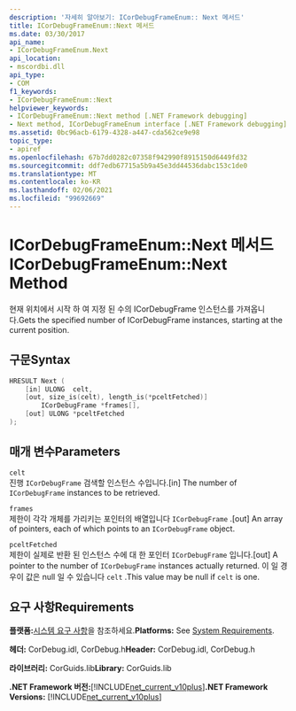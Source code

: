 ```yaml
---
description: '자세히 알아보기: ICorDebugFrameEnum:: Next 메서드'
title: ICorDebugFrameEnum::Next 메서드
ms.date: 03/30/2017
api_name:
- ICorDebugFrameEnum.Next
api_location:
- mscordbi.dll
api_type:
- COM
f1_keywords:
- ICorDebugFrameEnum::Next
helpviewer_keywords:
- ICorDebugFrameEnum::Next method [.NET Framework debugging]
- Next method, ICorDebugFrameEnum interface [.NET Framework debugging]
ms.assetid: 0bc96acb-6179-4328-a447-cda562ce9e98
topic_type:
- apiref
ms.openlocfilehash: 67b7dd0282c07358f942990f8915150d6449fd32
ms.sourcegitcommit: ddf7edb67715a5b9a45e3dd44536dabc153c1de0
ms.translationtype: MT
ms.contentlocale: ko-KR
ms.lasthandoff: 02/06/2021
ms.locfileid: "99692669"
---
```

# <a name="icordebugframeenumnext-method"></a><span data-ttu-id="4c4e9-103">ICorDebugFrameEnum::Next 메서드</span><span class="sxs-lookup"><span data-stu-id="4c4e9-103">ICorDebugFrameEnum::Next Method</span></span>

<span data-ttu-id="4c4e9-104">현재 위치에서 시작 하 여 지정 된 수의 ICorDebugFrame 인스턴스를 가져옵니다.</span><span class="sxs-lookup"><span data-stu-id="4c4e9-104">Gets the specified number of ICorDebugFrame instances, starting at the current position.</span></span>  
  
## <a name="syntax"></a><span data-ttu-id="4c4e9-105">구문</span><span class="sxs-lookup"><span data-stu-id="4c4e9-105">Syntax</span></span>  
  
```cpp  
HRESULT Next (  
    [in] ULONG  celt,  
    [out, size_is(celt), length_is(*pceltFetched)]  
        ICorDebugFrame *frames[],  
    [out] ULONG *pceltFetched  
);  
```  
  
## <a name="parameters"></a><span data-ttu-id="4c4e9-106">매개 변수</span><span class="sxs-lookup"><span data-stu-id="4c4e9-106">Parameters</span></span>  

 `celt`  
 <span data-ttu-id="4c4e9-107">진행 `ICorDebugFrame` 검색할 인스턴스 수입니다.</span><span class="sxs-lookup"><span data-stu-id="4c4e9-107">[in] The number of `ICorDebugFrame` instances to be retrieved.</span></span>  
  
 `frames`  
 <span data-ttu-id="4c4e9-108">제한이 각각 개체를 가리키는 포인터의 배열입니다 `ICorDebugFrame` .</span><span class="sxs-lookup"><span data-stu-id="4c4e9-108">[out] An array of pointers, each of which points to an `ICorDebugFrame` object.</span></span>  
  
 `pceltFetched`  
 <span data-ttu-id="4c4e9-109">제한이 실제로 반환 된 인스턴스 수에 대 한 포인터 `ICorDebugFrame` 입니다.</span><span class="sxs-lookup"><span data-stu-id="4c4e9-109">[out] A pointer to the number of `ICorDebugFrame` instances actually returned.</span></span> <span data-ttu-id="4c4e9-110">이 일 경우이 값은 null 일 수 있습니다 `celt` .</span><span class="sxs-lookup"><span data-stu-id="4c4e9-110">This value may be null if `celt` is one.</span></span>  
  
## <a name="requirements"></a><span data-ttu-id="4c4e9-111">요구 사항</span><span class="sxs-lookup"><span data-stu-id="4c4e9-111">Requirements</span></span>  

 <span data-ttu-id="4c4e9-112">**플랫폼:**[시스템 요구 사항](../../get-started/system-requirements.md)을 참조하세요.</span><span class="sxs-lookup"><span data-stu-id="4c4e9-112">**Platforms:** See [System Requirements](../../get-started/system-requirements.md).</span></span>  
  
 <span data-ttu-id="4c4e9-113">**헤더:** CorDebug.idl, CorDebug.h</span><span class="sxs-lookup"><span data-stu-id="4c4e9-113">**Header:** CorDebug.idl, CorDebug.h</span></span>  
  
 <span data-ttu-id="4c4e9-114">**라이브러리:** CorGuids.lib</span><span class="sxs-lookup"><span data-stu-id="4c4e9-114">**Library:** CorGuids.lib</span></span>  
  
 <span data-ttu-id="4c4e9-115">**.NET Framework 버전:**[!INCLUDE[net_current_v10plus](../../../../includes/net-current-v10plus-md.md)]</span><span class="sxs-lookup"><span data-stu-id="4c4e9-115">**.NET Framework Versions:** [!INCLUDE[net_current_v10plus](../../../../includes/net-current-v10plus-md.md)]</span></span>
